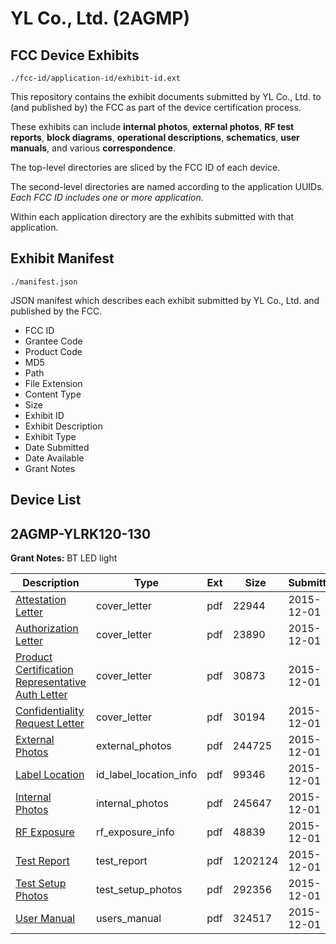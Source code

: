 # YL Co., Ltd. (2AGMP)
## FCC Device Exhibits

```
./fcc-id/application-id/exhibit-id.ext
```

This repository contains the exhibit documents submitted by YL Co., Ltd. to (and published by) the FCC as part of the device certification process.

These exhibits can include **internal photos**, **external photos**, **RF test reports**, **block diagrams**, **operational descriptions**, **schematics**, **user manuals**, and various **correspondence**.

The top-level directories are sliced by the FCC ID of each device.

The second-level directories are named according to the application UUIDs. *Each FCC ID includes one or more application.*

Within each application directory are the exhibits submitted with that application. 

## Exhibit Manifest

```
./manifest.json
```

JSON manifest which describes each exhibit submitted by YL Co., Ltd. and published by the FCC.

- FCC ID
- Grantee Code
- Product Code
- MD5
- Path
- File Extension
- Content Type
- Size
- Exhibit ID
- Exhibit Description
- Exhibit Type
- Date Submitted
- Date Available
- Grant Notes

## Device List
## 2AGMP-YLRK120-130
**Grant Notes:** BT LED light

| Description | Type | Ext | Size | Submitted | Available |
| ----------- | ---- | --- | ---- | --------- | --------- |
| [Attestation Letter](2AGMP-YLRK120-130/a148b16f37c5105bb1185d6c6d5c75b7/2827363.pdf) | cover_letter | pdf | 22944 | 2015-12-01 | 2015-12-01 |
| [Authorization Letter](2AGMP-YLRK120-130/a148b16f37c5105bb1185d6c6d5c75b7/2827364.pdf) | cover_letter | pdf | 23890 | 2015-12-01 | 2015-12-01 |
| [Product Certification Representative Auth Letter](2AGMP-YLRK120-130/a148b16f37c5105bb1185d6c6d5c75b7/2827365.pdf) | cover_letter | pdf | 30873 | 2015-12-01 | 2015-12-01 |
| [Confidentiality Request Letter](2AGMP-YLRK120-130/a148b16f37c5105bb1185d6c6d5c75b7/2827366.pdf) | cover_letter | pdf | 30194 | 2015-12-01 | 2015-12-01 |
| [External Photos](2AGMP-YLRK120-130/a148b16f37c5105bb1185d6c6d5c75b7/2827374.pdf) | external_photos | pdf | 244725 | 2015-12-01 | 2015-12-01 |
| [Label Location](2AGMP-YLRK120-130/a148b16f37c5105bb1185d6c6d5c75b7/2827376.pdf) | id_label_location_info | pdf | 99346 | 2015-12-01 | 2015-12-01 |
| [Internal Photos](2AGMP-YLRK120-130/a148b16f37c5105bb1185d6c6d5c75b7/2827375.pdf) | internal_photos | pdf | 245647 | 2015-12-01 | 2015-12-01 |
| [RF Exposure](2AGMP-YLRK120-130/a148b16f37c5105bb1185d6c6d5c75b7/2827372.pdf) | rf_exposure_info | pdf | 48839 | 2015-12-01 | 2015-12-01 |
| [Test Report](2AGMP-YLRK120-130/a148b16f37c5105bb1185d6c6d5c75b7/2827373.pdf) | test_report | pdf | 1202124 | 2015-12-01 | 2015-12-01 |
| [Test Setup Photos](2AGMP-YLRK120-130/a148b16f37c5105bb1185d6c6d5c75b7/2827371.pdf) | test_setup_photos | pdf | 292356 | 2015-12-01 | 2015-12-01 |
| [User Manual](2AGMP-YLRK120-130/a148b16f37c5105bb1185d6c6d5c75b7/2827377.pdf) | users_manual | pdf | 324517 | 2015-12-01 | 2015-12-01 |
